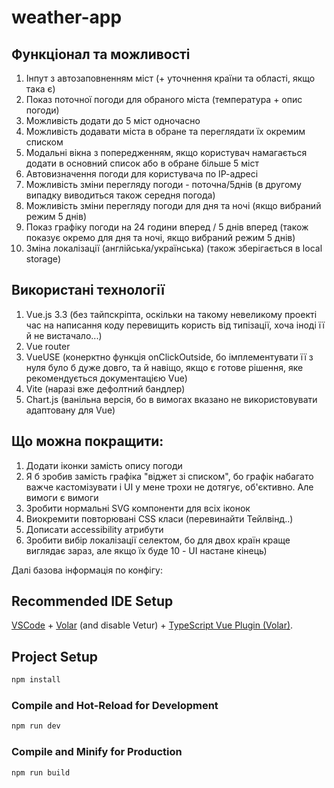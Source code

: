 # weather-app

## Функціонал та можливості

1) Інпут з автозаповненням міст (+ уточнення країни та області, якщо така є)
2) Показ поточної погоди для обраного міста (температура + опис погоди)
3) Можливість додати до 5 міст одночасно
4) Можливість додавати міста в обране та переглядати їх окремим списком
5) Модальні вікна з попередженням, якщо користувач намагається додати в основний список або в обране більше 5 міст
6) Автовизначення погоди для користувача по ІР-адресі
7) Можливість зміни перегляду погоди - поточна/5днів (в другому випадку виводиться також середня погода)
8) Можливість зміни перегляду погоди для дня та ночі (якщо вибраний режим 5 днів)
9) Показ графіку погоди на 24 години вперед / 5 днів вперед (також показує окремо для дня та ночі, якщо вибраний режим 5 днів)
10) Зміна локалізації (англійська/українська) (також зберігається в local storage)

## Використані технології

1) Vue.js 3.3 (без тайпскріпта, оскільки на такому невеликому проекті час на написання коду перевищить користь від типізації, хоча іноді її й не вистачало...)
2) Vue router
3) VueUSE (конерктно функція onClickOutside, бо імплементувати її з нуля було б дуже довго, та й навіщо, якщо є готове рішення, яке рекомендується документацією Vue)
4) Vite (наразі вже дефолтний бандлер)
5) Chart.js (ванільна версія, бо в вимогах вказано не використовувати адаптовану для Vue)

## Що можна покращити:

1) Додати іконки замість опису погоди
2) Я б зробив замість графіка "віджет зі списком", бо графік набагато важче кастомізувати і UI у мене трохи не дотягує, об'єктивно. Але вимоги є вимоги
3) Зробити нормальні SVG компоненти для всіх іконок 
4) Виокремити повторювані CSS класи (перевинайти Тейлвінд..)
5) Дописати accessibility атрибути
6) Зробити вибір локалізації селектом, бо для двох країн краще виглядає зараз, але якщо їх буде 10 - UI настане кінець)


Далі базова інформація по конфігу:

## Recommended IDE Setup

[VSCode](https://code.visualstudio.com/) + [Volar](https://marketplace.visualstudio.com/items?itemName=Vue.volar) (and disable Vetur) + [TypeScript Vue Plugin (Volar)](https://marketplace.visualstudio.com/items?itemName=Vue.vscode-typescript-vue-plugin).

## Project Setup

```sh
npm install
```

### Compile and Hot-Reload for Development

```sh
npm run dev
```

### Compile and Minify for Production

```sh
npm run build
```
